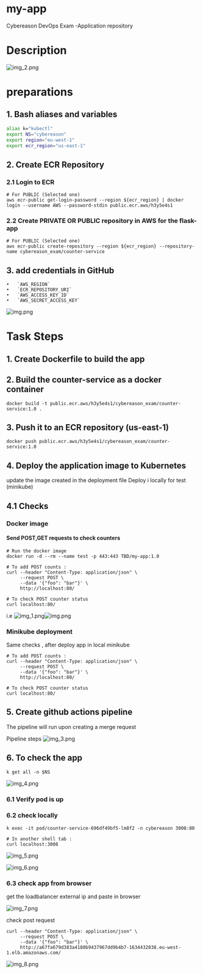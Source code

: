 # my-app
Cybereason DevOps Exam -Application repository 

# Description 
![img_2.png](img_2.png)

# preparations 
## 1. Bash aliases and variables  
```sh
alias k="kubectl"
export NS="cybereason"
export region="eu-west-1"
export ecr_region="us-east-1"
```
## 2. Create ECR Repository

### 2.1 Login to ECR
```shell 
# For PUBLIC (Selected one) 
aws ecr-public get-login-password --region ${ecr_region} | docker login --username AWS --password-stdin public.ecr.aws/h3y5e4s1
``` 

### 2.2 Create PRIVATE OR PUBLIC repository in AWS for the flask-app
```shell
# For PUBLIC (Selected one)  
aws ecr-public create-repository --region ${ecr_region} --repository-name cybereason_exam/counter-service
```
## 3. add credentials in GitHub
	•	`AWS_REGION`
	•	`ECR_REPOSITORY_URI`
	•	`AWS_ACCESS_KEY_ID`
	•	`AWS_SECRET_ACCESS_KEY`

![img.png](img.png)

# Task Steps
## 1. Create Dockerfile to build the app 

## 2. Build the counter-service as a docker container 
```shell
docker build -t public.ecr.aws/h3y5e4s1/cybereason_exam/counter-service:1.0 .
```

## 3. Push it to an ECR repository (us-east-1)
```shell
docker push public.ecr.aws/h3y5e4s1/cybereason_exam/counter-service:1.0
```
## 4. Deploy the application image to Kubernetes 
update the image created in the deployment file 
Deploy i locally for test (minikube) 


## 4.1 Checks 
### Docker image 
#### Send POST,GET requests to check counters 
```shell
# Run the docker image 
docker run -d --rm --name test -p 443:443 TBD/my-app:1.0

# To add POST counts : 
curl --header "Content-Type: application/json" \
     --request POST \
     --data '{"foo": "bar"}' \
     http://localhost:80/
 
# To check POST counter status    
curl localhost:80/     
```

i.e 
![img_1.png](img_1.png)![img.png](img.png)

### Minikube deployment
Same checks , after deploy app in local minikube
```shell
# To add POST counts : 
curl --header "Content-Type: application/json" \
     --request POST \
     --data '{"foo": "bar"}' \
     http://localhost:80/
 
# To check POST counter status    
curl localhost:80/     
```

## 5. Create github actions pipeline 
The pipeline will run upon creating a merge request

Pipeline steps 
![img_3.png](img_3.png)


## 6. To check the app
```shell
k get all -n $NS 
```
![img_4.png](img_4.png)

### 6.1 Verify pod is up 
### 6.2 check locally 
```shell
k exec -it pod/counter-service-696df49bf5-lm8f2 -n cybereason 3008:80

# In another shell tab : 
curl localhost:3008
```
![img_5.png](img_5.png)

![img_6.png](img_6.png)

### 6.3 check app from browser 
get the loadbalancer external ip and paste in browser 

![img_7.png](img_7.png)

check post request 
```shell
curl --header "Content-Type: application/json" \
     --request POST \
     --data '{"foo": "bar"}' \
     http://a67fa679d383a4180b9437967dd9b4b7-1634432038.eu-west-1.elb.amazonaws.com/
```
![img_8.png](img_8.png)